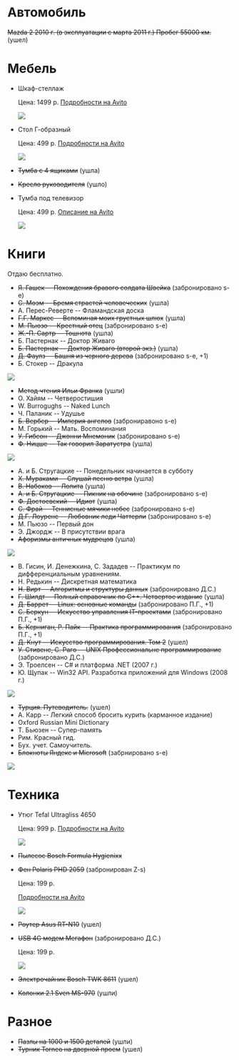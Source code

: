 # Автомобиль

~~Mazda 2 2010 г. (в эксплуатации с марта 2011 г.) Пробег 55000 км.~~ (ушeл)

# Мебель

* Шкаф-стеллаж

  Цена: 1499 р.
  [Подробности на Avito](https://www.avito.ru/moskva/mebel_i_interer/shkaf-stellazh_549580954)

  ![](https://dl.dropboxusercontent.com/u/35062521/IMG_3681.JPG)

* Стол Г-образный

  Цена: 499 р.
  [Подробности на Avito](https://www.avito.ru/moskva/mebel_i_interer/stol_g-obraznyy_549583454)

  ![](https://dl.dropboxusercontent.com/u/35062521/IMG_3683.JPG)

* ~~Тумба с 4 ящиками~~ (ушла)
* ~~Кресло руководителя~~ (ушло)
* Тумба под телевизор

  Цена: 499 р.
  [Oписание на Avito](https://www.avito.ru/moskva/mebel_i_interer/tumba_pod_tv_ikea_549593014)

  ![](https://dl.dropboxusercontent.com/u/35062521/IMG_3688.JPG)

# Книги
  Отдаю бесплатно.

  * ~~Я. Гашек -- Похождения бравого солдата Швейка~~ (забронировано s-e)
  * ~~С. Моэм -- Бремя страстей человеческих~~ (ушла)
  * А. Перес-Реверте -- Фламандская доска
  * ~~Г.Г. Маркес -- Вспоминая моих грустных шлюх~~ (ушла)
  * ~~М. Пьюзо -- Крестный отец~~ (забронировано s-e)
  * ~~Ж.-П. Сартр -- Тошнота~~ (ушла)
  * Б. Пастернак -- Доктор Живаго
  * ~~Б. Пастернак -- Доктор Живаго (второй экз.)~~ (ушла)
  * ~~Д. Фаулз -- Башня из черного дерева~~ (забронировано s-e, +1)
  * Б. Стокер -- Дракула

  ![](https://dl.dropboxusercontent.com/u/35062521/IMG_3691.JPG)

  * ~~Метод чтения Ильи Франка~~ (ушли)
  * О. Хайям -- Четверостишия
  * W. Burrogughs -- Naked Lunch
  * Ч. Паланик -- Удушье
  * ~~Б. Вербер -- Империя ангелов~~ (заброниравоно s-e)
  * М. Горький -- Мать. Воспоминания
  * ~~У. Гибсон -- Джонни Мнемоник~~ (забронировано s-e)
  * ~~Ф. Ницше -- Так говорил Заратустра~~ (ушла)

  ![](https://dl.dropboxusercontent.com/u/35062521/IMG_3692.JPG)

  * А. и Б. Стругацкие -- Понедельник начинается в субботу
  * ~~Х. Мураками -- Слушай песню ветра~~ (ушла)
  * ~~В. Набоков -- Лолита~~ (ушла)
  * ~~А. и Б. Стругацкие -- Пикник на обочине~~ (забронировано s-e)
  * ~~Ф. Достоевский -- Идиот~~ (ушла)
  * ~~С. Фрай -- Теннисные мячики небес~~ (забронировано s-e)
  * ~~Д.Г. Лоуренс -- Любовник леди Чаттерли~~ (забронировано s-e)
  * М. Пьюзо -- Первый дон
  * Э. Джордж -- В присутствии врага
  * ~~Афоризмы античных мудрецов~~ (ушла)

  ![](https://dl.dropboxusercontent.com/u/35062521/IMG_3694.JPG)

  * В. Гисин, И. Денежкина, С. Зададев -- Практикум по дифференциальным уравнениям.
  * Н. Редькин -- Дискретная математика
  * ~~Н. Вирт -- Алгоритмы и структуры данных~~ (забронировано Д.С.)
  * ~~Г. Шилдт -- Полный справочник по C++. Четвертое издание~~ (ушла)
  * ~~Д. Баррет -- Linux: основные команды~~ (забронировано П.Г., +1)
  * ~~C. Беркун -- Искусство управления IT-проектами~~ (забронировано П.Г., +1)
  * ~~Б. Керниган, Р. Пайк -- Практика программирования~~ (забронировано П.Г., +1)
  * ~~Д. Кнут -- Искусство программирования. Том 2~~ (ушел)
  * ~~У. Стивенс, С. Раго -- UNIX Профессиональне программирование~~ (забронировано Д.С.)
  * Э. Троелсен -- C# и платформа .NET (2007 г.)
  * Ю. Щупак -- Win32 API. Разработка приложений для Windows (2008 г.)

  ![](https://dl.dropboxusercontent.com/u/35062521/IMG_3698.JPG)

  * ~~Турция. Путеводитель.~~ (ушел)
  * A. Карр -- Легкий способ бросить курить (карманное издание)
  * Oxford Russian Mini Dictionary
  * Т. Бьюзен -- Супер-память
  * Рим. Красный гид.
  * Бух. учет. Самоучитель.
  * ~~Блокноты Яндекс и Microsoft~~ (забрнировано s-e)

  ![](https://dl.dropboxusercontent.com/u/35062521/IMG_3697.JPG)

# Техника

* Утюг Tefal Ultragliss 4650

  Цена: 999 р.
  [Подробности на Avito](https://www.avito.ru/moskva/bytovaya_tehnika/utyug_tefal_ultragliss_4650_550410076)

  ![](https://dl.dropboxusercontent.com/u/35062521/iron.jpg)

* ~~Пылесос Bosch Formula Hygienixx~~
* ~~Фен Polaris PHD 2059~~ (забронирован Z-s)

  Цена: 199 р.

  [Подробности на Avito](https://www.avito.ru/moskva/bytovaya_tehnika/fen_polaris_phd_2059_549677899)

  ![](https://dl.dropboxusercontent.com/u/35062521/IMG_3712.JPG)

* ~~Роутер Asus RT-N10~~ (ушел)
* ~~USB 4G модем Мегафон~~ (забронировано Д.С.)

  Цена: 199 р.

  ![](https://dl.dropboxusercontent.com/u/35062521/IMG_3699.JPG)

* ~~Электрочайник Bosch TWK 8611~~ (ушел)
* ~~Колонки 2.1 Sven MS-970~~ (ушли)

# Разное

* ~~Пазлы на 1000 и 1500 деталей~~ (ушли)
* ~~Турник Torneo на дверной проем~~ (ушел)

